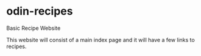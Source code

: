# odin-recipes
Basic Recipe Website

This website will consist of a main index page and it will
have a few links to recipes.